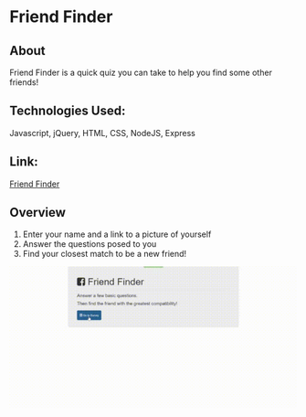 # Friend Finder


## About

Friend Finder is a quick quiz you can take to help you find some other friends!

## Technologies Used:

Javascript, jQuery, HTML, CSS, NodeJS, Express


## Link:

[Friend Finder](https://friend-finder-app.herokuapp.com/)

## Overview

1. Enter your name and a link to a picture of yourself
2. Answer the questions posed to you
3. Find your closest match to be a new friend!

![example](assets/example.gif)